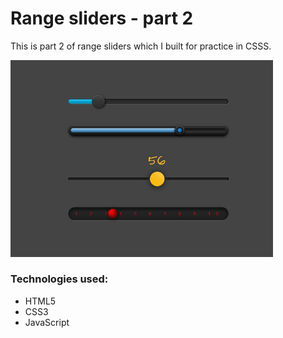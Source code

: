 <h1>Range sliders - part 2</h1>
<p> This is part 2 of range sliders which I built for practice in CSSS.</p>

<img src="https://github.com/aniribe/Range-sliders-part-2/blob/master/images/Range.JPG" width="420">

<h3>Technologies used:</h3>
<ul>
<li>HTML5</li>
<li>CSS3</li>
<li>JavaScript</li>
</ul>
